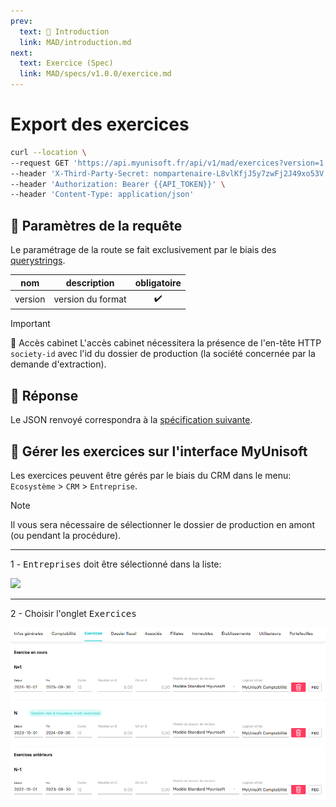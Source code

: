 ```yaml
---
prev:
  text: 💃 Introduction
  link: MAD/introduction.md
next:
  text: Exercice (Spec)
  link: MAD/specs/v1.0.0/exercice.md
---
```


# Export des exercices

```bash
curl --location \
--request GET 'https://api.myunisoft.fr/api/v1/mad/exercices?version=1.0.0' \
--header 'X-Third-Party-Secret: nompartenaire-L8vlKfjJ5y7zwFj2J49xo53V' \
--header 'Authorization: Bearer {{API_TOKEN}}' \
--header 'Content-Type: application/json'
```

## 🔧 Paramètres de la requête

Le paramétrage de la route se fait exclusivement par le biais des [querystrings](https://en.wikipedia.org/wiki/Query_string). 

| nom | description | obligatoire |
| --- | --- | :---: |
| version | version du format | ✔️ |

> [!IMPORTANT]
> 🔹 Accès cabinet 
> L'accès cabinet nécessitera la présence de l'en-tête HTTP `society-id` avec l'id du dossier de production (la société concernée par la demande d'extraction).

## 🔬 Réponse

Le JSON renvoyé correspondra à la [spécification suivante](../specs/v1.0.0/exercice.md).

## 💬 Gérer les exercices sur l'interface MyUnisoft

Les exercices peuvent être gérés par le biais du CRM dans le menu: `Ecosystème` > `CRM` > `Entreprise`.

> [!NOTE]
> Il vous sera nécessaire de sélectionner le dossier de production en amont (ou pendant la procédure).

---

1 - <kbd>Entreprises</kbd> doit être sélectionné dans la liste:

![](../../images/crm_list_entreprises.PNG)

---

2 - Choisir l'onglet <kbd>Exercices</kbd>

<img src="../../images/exercices.PNG" width="800">
